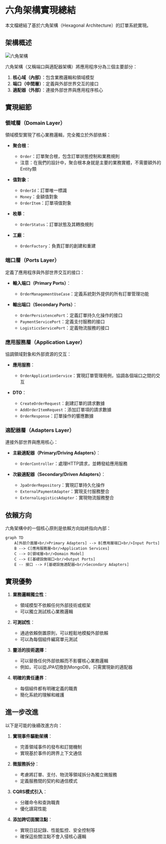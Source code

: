 # 六角架構實現總結

本文檔總結了基於六角架構（Hexagonal Architecture）的訂單系統實現。

## 架構概述

![六角架構](https://user-images.githubusercontent.com/1234567/hexagonal-architecture.png)

六角架構（又稱端口與適配器架構）將應用程序分為三個主要部分：

1. **核心域（內部）**：包含業務邏輯和領域模型
2. **端口（中間層）**：定義與外部世界交互的接口
3. **適配器（外部）**：連接外部世界與應用程序核心

## 實現細節

### 領域層（Domain Layer）

領域模型實現了核心業務邏輯，完全獨立於外部依賴：

- **聚合根**：
  - `Order`：訂單聚合根，包含訂單狀態控制和業務規則
  - 注意：在我們的設計中，聚合根本身就是主要的業務實體，不需要額外的Entity類

- **值對象**：
  - `OrderId`：訂單唯一標識
  - `Money`：金額值對象
  - `OrderItem`：訂單項值對象

- **枚舉**：
  - `OrderStatus`：訂單狀態及其轉換規則

- **工廠**：
  - `OrderFactory`：負責訂單的創建和重建

### 端口層（Ports Layer）

定義了應用程序與外部世界交互的接口：

- **輸入端口（Primary Ports）**：
  - `OrderManagementUseCase`：定義系統對外提供的所有訂單管理功能

- **輸出端口（Secondary Ports）**：
  - `OrderPersistencePort`：定義訂單持久化操作的接口
  - `PaymentServicePort`：定義支付服務的接口
  - `LogisticsServicePort`：定義物流服務的接口

### 應用服務層（Application Layer）

協調領域對象和外部資源的交互：

- **應用服務**：
  - `OrderApplicationService`：實現訂單管理用例，協調各個端口之間的交互

- **DTO**：
  - `CreateOrderRequest`：創建訂單的請求數據
  - `AddOrderItemRequest`：添加訂單項的請求數據
  - `OrderResponse`：訂單操作的響應數據

### 適配器層（Adapters Layer）

連接外部世界與應用核心：

- **主級適配器（Primary/Driving Adapters）**：
  - `OrderController`：處理HTTP請求，並轉發給應用服務

- **次級適配器（Secondary/Driven Adapters）**：
  - `JpaOrderRepository`：實現訂單持久化操作
  - `ExternalPaymentAdapter`：實現支付服務整合
  - `ExternalLogisticsAdapter`：實現物流服務整合

## 依賴方向

六角架構中的一個核心原則是依賴方向始終指向內部：

```mermaid
graph TD
    A[外部介面層<br/>Primary Adapters] --> B[應用層端口<br/>Input Ports]
    B --> C[應用服務層<br/>Application Services]
    C --> D[領域層<br/>Domain Model]
    C --> E[基礎設施端口<br/>Output Ports]
    E -- 接口 --> F[基礎設施適配器<br/>Secondary Adapters]
```

## 實現優勢

1. **業務邏輯獨立性**：
   - 領域模型不依賴任何外部技術或框架
   - 可以獨立測試核心業務邏輯

2. **可測試性**：
   - 通過依賴倒置原則，可以輕鬆地模擬外部依賴
   - 可以為每個組件編寫單元測試

3. **靈活的技術選擇**：
   - 可以替換任何外部依賴而不影響核心業務邏輯
   - 例如，可以從JPA切換到MongoDB，只需實現新的適配器

4. **明確的責任邊界**：
   - 每個組件都有明確定義的職責
   - 簡化系統的理解和維護

## 進一步改進

以下是可能的後續改進方向：

1. **實現事件驅動架構**：
   - 完善領域事件的發布和訂閱機制
   - 實現基於事件的跨界上下文通信

2. **微服務拆分**：
   - 考慮將訂單、支付、物流等領域拆分為獨立微服務
   - 定義服務間的契約和通信模式

3. **CQRS模式引入**：
   - 分離命令和查詢職責
   - 優化讀寫性能

4. **添加跨切面關注點**：
   - 實現日誌記錄、性能監控、安全控制等
   - 確保這些關注點不會入侵核心邏輯
